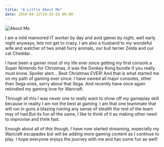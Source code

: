 ```yaml
---
title: "A Little About Me"
date: 2019-04-12T19:35:52-06:00
---
```


![About Me](/img/About.jpg)

I am a mild mannored IT worker by day and avid gamer by night, well early night anyways, lets not get to crazy. I am also a husband to my wondeful wife and watcher of two small furry animals, our bull terrier Zelda and our cat Cheddar.

I have been a gamer most of my life ever since getting my first console a Super Nintendo for Christmas, it was the Donkey Kong bundle if you really must know. Spoiler alert... Best Christmas EVER! And that is what started me on my path of gaming ever since. I have owned all major consoles, other then Sega ones, sorry about that Sega. And recently have once again rekindled my gaming love for Warcraft. 

Through all this I was never one to really want to show off my gameplay skill because in reality I am not the best at gaming. I am that one teammate that will run in guns a blazing ruining any sense of stealth the rest of the team may of had.But its fun all the same, I like to think of it as making other need to improvise and think fast.

Enough about all of this though, I have now started streaming, especially my Warcraft escapades but will be adding more gaming content as I continue to play. I hope everyone enjoys the journey with me and has some fun as well!